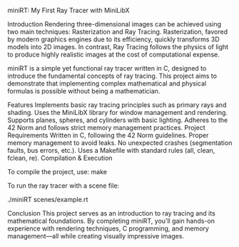 miniRT: My First Ray Tracer with MiniLibX

Introduction
Rendering three-dimensional images can be achieved using two main techniques: Rasterization and Ray Tracing. Rasterization, favored by modern graphics engines due to its efficiency, quickly transforms 3D models into 2D images. In contrast, Ray Tracing follows the physics of light to produce highly realistic images at the cost of computational expense.

miniRT is a simple yet functional ray tracer written in C, designed to introduce the fundamental concepts of ray tracing. This project aims to demonstrate that implementing complex mathematical and physical formulas is possible without being a mathematician.

Features
Implements basic ray tracing principles such as primary rays and shading.
Uses the MiniLibX library for window management and rendering.
Supports planes, spheres, and cylinders with basic lighting.
Adheres to the 42 Norm and follows strict memory management practices.
Project Requirements
Written in C, following the 42 Norm guidelines.
Proper memory management to avoid leaks.
No unexpected crashes (segmentation faults, bus errors, etc.).
Uses a Makefile with standard rules (all, clean, fclean, re).
Compilation & Execution

To compile the project, use:
make

To run the ray tracer with a scene file:

./miniRT scenes/example.rt

Conclusion
This project serves as an introduction to ray tracing and its mathematical foundations. By completing miniRT, you’ll gain hands-on experience with rendering techniques, C programming, and memory management—all while creating visually impressive images.

